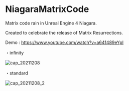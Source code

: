 # NiagaraMatrixCode

Matrix code rain in Unreal Engine 4 Niagara.

Created to celebrate the release of Matrix Resurrections.

Demo : https://www.youtube.com/watch?v=a641489eYpI

・infinity

![cap_20211208](https://user-images.githubusercontent.com/26865534/145203547-cca6f6c8-5004-4bc7-aadc-f7b3b18a92b3.gif)


・standard

![cap_20211208_2](https://user-images.githubusercontent.com/26865534/145203576-dae43ac6-d255-4ef0-9cd7-a47a2e8ba379.gif)
